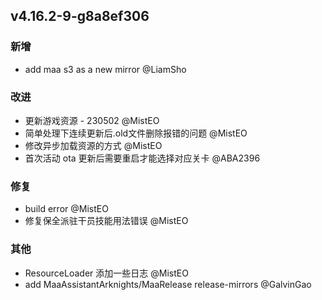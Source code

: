## v4.16.2-9-g8a8ef306

### 新增

- add maa s3 as a new mirror @LiamSho

### 改进

- 更新游戏资源 - 230502 @MistEO
- 简单处理下连续更新后.old文件删除报错的问题 @MistEO
- 修改异步加载资源的方式 @MistEO
- 首次活动 ota 更新后需要重启才能选择对应关卡 @ABA2396

### 修复

- build error @MistEO
- 修复保全派驻干员技能用法错误 @MistEO

### 其他

- ResourceLoader 添加一些日志 @MistEO
- add MaaAssistantArknights/MaaRelease release-mirrors @GalvinGao

